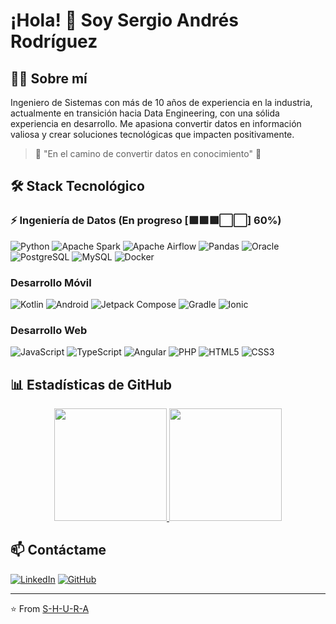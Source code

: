 # ¡Hola! 👋 Soy Sergio Andrés Rodríguez

## 👨‍💻 Sobre mí

Ingeniero de Sistemas con más de 10 años de experiencia en la industria, actualmente en transición hacia Data Engineering, con una sólida experiencia en desarrollo. Me apasiona convertir datos en información valiosa y crear soluciones tecnológicas que impacten positivamente.

> 🚀 "En el camino de convertir datos en conocimiento" 🚀

## 🛠️ Stack Tecnológico

### ⚡ Ingeniería de Datos (En progreso [🟩🟩🟩⬜⬜] 60%)
![Python](https://img.shields.io/badge/Python-3776AB?style=for-the-badge&logo=python&logoColor=white)
![Apache Spark](https://img.shields.io/badge/Apache%20Spark-E25A1C?style=for-the-badge&logo=apache%20spark&logoColor=white)
![Apache Airflow](https://img.shields.io/badge/Apache%20Airflow-017CEE?style=for-the-badge&logo=apache%20airflow&logoColor=white)
![Pandas](https://img.shields.io/badge/Pandas-150458?style=for-the-badge&logo=pandas&logoColor=white)
![Oracle](https://img.shields.io/badge/Oracle-F80000?style=for-the-badge&logo=oracle&logoColor=white)
![PostgreSQL](https://img.shields.io/badge/PostgreSQL-316192?style=for-the-badge&logo=postgresql&logoColor=white)
![MySQL](https://img.shields.io/badge/MySQL-005C84?style=for-the-badge&logo=mysql&logoColor=white)
![Docker](https://img.shields.io/badge/Docker-2496ED?style=for-the-badge&logo=docker&logoColor=white)

### Desarrollo Móvil
![Kotlin](https://img.shields.io/badge/Kotlin-7F52FF?style=for-the-badge&logo=kotlin&logoColor=white)
![Android](https://img.shields.io/badge/Android-3DDC84?style=for-the-badge&logo=android&logoColor=white)
![Jetpack Compose](https://img.shields.io/badge/Jetpack%20Compose-4285F4?style=for-the-badge&logo=jetpackcompose&logoColor=white)
![Gradle](https://img.shields.io/badge/Gradle-02303A?style=for-the-badge&logo=gradle&logoColor=white)
![Ionic](https://img.shields.io/badge/Ionic-3880FF?style=for-the-badge&logo=ionic&logoColor=white)

### Desarrollo Web
![JavaScript](https://img.shields.io/badge/JavaScript-F7DF1E?style=for-the-badge&logo=javascript&logoColor=black)
![TypeScript](https://img.shields.io/badge/TypeScript-007ACC?style=for-the-badge&logo=typescript&logoColor=white)
![Angular](https://img.shields.io/badge/Angular-DD0031?style=for-the-badge&logo=angular&logoColor=white)
![PHP](https://img.shields.io/badge/PHP-777BB4?style=for-the-badge&logo=php&logoColor=white)
![HTML5](https://img.shields.io/badge/HTML5-E34F26?style=for-the-badge&logo=html5&logoColor=white)
![CSS3](https://img.shields.io/badge/CSS3-1572B6?style=for-the-badge&logo=css3&logoColor=white)

## 📊 Estadísticas de GitHub

<div align="center">
  <a href="https://github.com/S-H-U-R-A">
    <img height="180em" src="https://github-readme-stats.vercel.app/api?username=S-H-U-R-A&show_icons=true&theme=radical&locale=es&title_color=58a6ff&text_color=c9d1d9&icon_color=58a6ff&card_width=500&custom_title=Estadísticas%20de%20GitHub" />
    <img height="180em" src="https://github-readme-stats.vercel.app/api/top-langs/?username=S-H-U-R-A&layout=compact&theme=radical&locale=es&title_color=58a6ff&text_color=c9d1d9&custom_title=Lenguajes%20Más%20Usados" />
  </a>
</div>

## 📫 Contáctame

[![LinkedIn](https://img.shields.io/badge/LinkedIn-0077B5?style=for-the-badge&logo=linkedin&logoColor=white)](https://www.linkedin.com/in/sergioandresrod/)
[![GitHub](https://img.shields.io/badge/GitHub-100000?style=for-the-badge&logo=github&logoColor=white)](https://github.com/S-H-U-R-A)

---
⭐️ From [S-H-U-R-A](https://github.com/S-H-U-R-A)